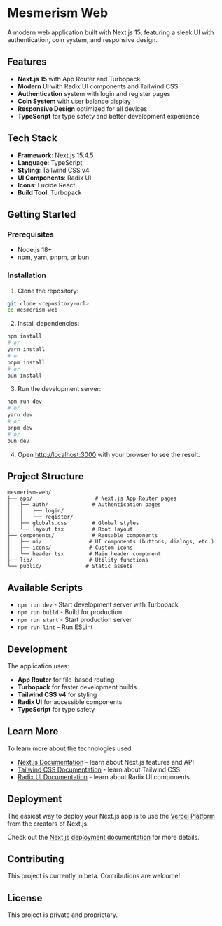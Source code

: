 # Mesmerism Web

A modern web application built with Next.js 15, featuring a sleek UI with authentication, coin system, and responsive design.

## Features

- **Next.js 15** with App Router and Turbopack
- **Modern UI** with Radix UI components and Tailwind CSS
- **Authentication** system with login and register pages
- **Coin System** with user balance display
- **Responsive Design** optimized for all devices
- **TypeScript** for type safety and better development experience

## Tech Stack

- **Framework**: Next.js 15.4.5
- **Language**: TypeScript
- **Styling**: Tailwind CSS v4
- **UI Components**: Radix UI
- **Icons**: Lucide React
- **Build Tool**: Turbopack

## Getting Started

### Prerequisites

- Node.js 18+
- npm, yarn, pnpm, or bun

### Installation

1. Clone the repository:

```bash
git clone <repository-url>
cd mesmerism-web
```

2. Install dependencies:

```bash
npm install
# or
yarn install
# or
pnpm install
# or
bun install
```

3. Run the development server:

```bash
npm run dev
# or
yarn dev
# or
pnpm dev
# or
bun dev
```

4. Open [http://localhost:3000](http://localhost:3000) with your browser to see the result.

## Project Structure

```
mesmerism-web/
├── app/                    # Next.js App Router pages
│   ├── auth/              # Authentication pages
│   │   ├── login/
│   │   └── register/
│   ├── globals.css        # Global styles
│   └── layout.tsx         # Root layout
├── components/            # Reusable components
│   ├── ui/               # UI components (buttons, dialogs, etc.)
│   ├── icons/            # Custom icons
│   └── header.tsx        # Main header component
├── lib/                  # Utility functions
└── public/              # Static assets
```

## Available Scripts

- `npm run dev` - Start development server with Turbopack
- `npm run build` - Build for production
- `npm run start` - Start production server
- `npm run lint` - Run ESLint

## Development

The application uses:

- **App Router** for file-based routing
- **Turbopack** for faster development builds
- **Tailwind CSS v4** for styling
- **Radix UI** for accessible components
- **TypeScript** for type safety

## Learn More

To learn more about the technologies used:

- [Next.js Documentation](https://nextjs.org/docs) - learn about Next.js features and API
- [Tailwind CSS Documentation](https://tailwindcss.com/docs) - learn about Tailwind CSS
- [Radix UI Documentation](https://www.radix-ui.com/) - learn about Radix UI components

## Deployment

The easiest way to deploy your Next.js app is to use the [Vercel Platform](https://vercel.com/new?utm_medium=default-template&filter=next.js&utm_source=create-next-app&utm_campaign=create-next-app-readme) from the creators of Next.js.

Check out the [Next.js deployment documentation](https://nextjs.org/docs/app/building-your-application/deploying) for more details.

## Contributing

This project is currently in beta. Contributions are welcome!

## License

This project is private and proprietary.
